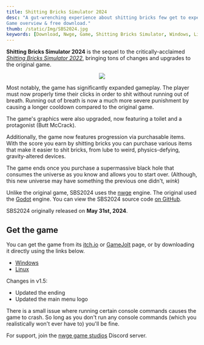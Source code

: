 ```yaml
---
title: Shitting Bricks Simulator 2024
desc: "A gut-wrenching experience about shitting bricks few get to experience.
Game overview & free download."
thumb: /static/Img/SBS2024.jpg
keywords: [Download, Nwge, Game, Shitting Bricks Simulator, Windows, Linux]
---
```


**Shitting Bricks Simulator 2024** is the sequel to the critically-acclaimed
[*Shitting Bricks Simulator 2022*](sbs2022), bringing tons of changes and
upgrades to the original game.

<center>
  <img src="/static/Img/SBS2024.jpg" style="max-width: 15em" />
</center>

Most notably, the game has significantly expanded gameplay. The player must now
properly time their clicks in order to shit without running out of breath.
Running out of breath is now a much more severe punishment by causing a longer
cooldown compared to the original game.

The game's graphics were also upgraded, now featuring a toilet and a protagonist
(Butt McCrack).

Additionally, the game now features progression via purchasable items. With the
score you earn by shitting bricks you can purchase various items that make it
easier to shit bricks, from lube to weird, physics-defying, gravity-altered
devices.

The game ends once you purchase a supermassive black hole that consumes the
universe as you know and allows you to start over. (Although, this new universe
may have something the previous one didn't, *wink*)

Unlike the original game, SBS2024 uses the [nwge](nwge) engine. The original
used the [Godot] engine. You can view the SBS2024 source code [on
GitHub][GitHub].

SBS2024 originally released on **May 31st, 2024**.

## Get the game

You can get the game from its [itch.io][Itch] or [GameJolt] page, or by
downloading it directly using the links below.

* [Windows][StaticWin]
* [Linux][StaticLinux]

Changes in v1.5:

* Updated the ending
* Updated the main menu logo

There is a small issue where running certain console commands causes the game
to crash. So long as you don't run any console commands (which you realistically
won't ever have to) you'll be fine.

For support, join the [nwge game studios] Discord server.

[Itch]: https://qeaml.itch.io/sbs2024
[GameJolt]: https://gamejolt.com/games/sbs2024/918106
[Godot]: https://godotengine.org
[GitHub]: https://github.com/qeaml/sbs2024
[StaticWin]: /static/Downloads/SBS2024-v1.5-WIN.7z
[StaticLinux]: /static/Downloads/SBS2024-v1.5-LINUX.7z
[nwge game studios]: https://discord.gg/y7GxumVE3G
